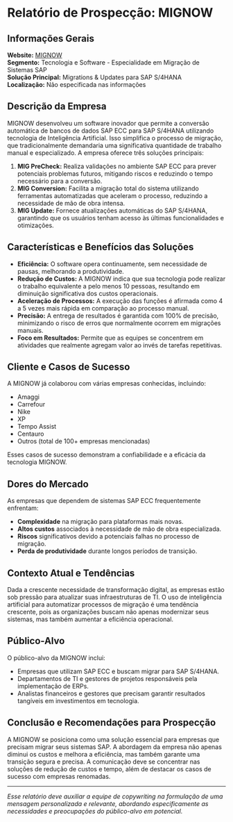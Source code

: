 # Relatório de Prospecção: MIGNOW

## Informações Gerais

**Website:** [MIGNOW](https://mig-now.com)  
**Segmento:** Tecnologia e Software - Especialidade em Migração de Sistemas SAP  
**Solução Principal:** Migrations & Updates para SAP S/4HANA  
**Localização:** Não especificada nas informações  

## Descrição da Empresa

MIGNOW desenvolveu um software inovador que permite a conversão automática de bancos de dados SAP ECC para SAP S/4HANA utilizando tecnologia de Inteligência Artificial. Isso simplifica o processo de migração, que tradicionalmente demandaria uma significativa quantidade de trabalho manual e especializado. A empresa oferece três soluções principais:

1. **MIG PreCheck:** Realiza validações no ambiente SAP ECC para prever potenciais problemas futuros, mitigando riscos e reduzindo o tempo necessário para a conversão.
2. **MIG Conversion:** Facilita a migração total do sistema utilizando ferramentas automatizadas que aceleram o processo, reduzindo a necessidade de mão de obra intensa.
3. **MIG Update:** Fornece atualizações automáticas do SAP S/4HANA, garantindo que os usuários tenham acesso às últimas funcionalidades e otimizações.

## Características e Benefícios das Soluções

- **Eficiência:** O software opera continuamente, sem necessidade de pausas, melhorando a produtividade.
- **Redução de Custos:** A MIGNOW indica que sua tecnologia pode realizar o trabalho equivalente a pelo menos 10 pessoas, resultando em diminuição significativa dos custos operacionais.
- **Aceleração de Processos:** A execução das funções é afirmada como 4 a 5 vezes mais rápida em comparação ao processo manual.
- **Precisão:** A entrega de resultados é garantida com 100% de precisão, minimizando o risco de erros que normalmente ocorrem em migrações manuais.
- **Foco em Resultados:** Permite que as equipes se concentrem em atividades que realmente agregam valor ao invés de tarefas repetitivas.

## Cliente e Casos de Sucesso

A MIGNOW já colaborou com várias empresas conhecidas, incluindo:

- Amaggi
- Carrefour
- Nike
- XP
- Tempo Assist
- Centauro
- Outros (total de 100+ empresas mencionadas)

Esses casos de sucesso demonstram a confiabilidade e a eficácia da tecnologia MIGNOW.

## Dores do Mercado

As empresas que dependem de sistemas SAP ECC frequentemente enfrentam:

- **Complexidade** na migração para plataformas mais novas.
- **Altos custos** associados à necessidade de mão de obra especializada.
- **Riscos** significativos devido a potenciais falhas no processo de migração.
- **Perda de produtividade** durante longos períodos de transição.

## Contexto Atual e Tendências

Dada a crescente necessidade de transformação digital, as empresas estão sob pressão para atualizar suas infraestruturas de TI. O uso de inteligência artificial para automatizar processos de migração é uma tendência crescente, pois as organizações buscam não apenas modernizar seus sistemas, mas também aumentar a eficiência operacional.

## Público-Alvo

O público-alvo da MIGNOW inclui:

- Empresas que utilizam SAP ECC e buscam migrar para SAP S/4HANA.
- Departamentos de TI e gestores de projetos responsáveis pela implementação de ERPs.
- Analistas financeiros e gestores que precisam garantir resultados tangíveis em investimentos em tecnologia.

## Conclusão e Recomendações para Prospecção

A MIGNOW se posiciona como uma solução essencial para empresas que precisam migrar seus sistemas SAP. A abordagem da empresa não apenas diminui os custos e melhora a eficiência, mas também garante uma transição segura e precisa. A comunicação deve se concentrar nas soluções de redução de custos e tempo, além de destacar os casos de sucesso com empresas renomadas.

---

*Esse relatório deve auxiliar a equipe de copywriting na formulação de uma mensagem personalizada e relevante, abordando especificamente as necessidades e preocupações do público-alvo em potencial.*